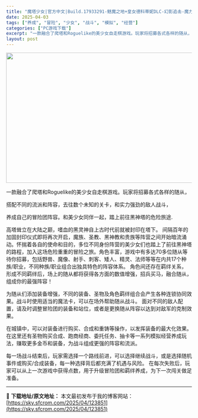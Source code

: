 ```yaml
---
title: "魔塔少女|官方中文|Build.17933291-魅魔之地+皇女德科蒂妮DLC-幻影追击-魔力之翼+全DLC|解压即撸|"
date: 2025-04-03
tags: ["养成", "冒险", "少女", "战斗", "模拟", "经营"]
categories: ["PC游戏下载"]
excerpt: "一款融合了爬塔和Roguelike的美少女自走棋游戏。玩家将招募各式各样的随从， 搭配不同的流派和阵容，去往数个未知的关卡，和实力强劲的敌人战斗， 养成自己的冒险团阵容。和美少女同伴一起，踏上前往黑神塔的危险旅途. 高塔耸立在大陆之巅，嗜血的黑灵神自上古时代前就被封印在塔下。 间隔百年的加固封印仪式&hellip;"
layout: post
---
```


<img class="aligncenter size-full wp-image-123812" src="https://sky.sfcrom.com/wp-content/uploads/2025/04/2025040305021696.webp" alt="" width="616" height="353" />

一款融合了爬塔和Roguelike的美少女自走棋游戏。玩家将招募各式各样的随从，

搭配不同的流派和阵容，去往数个未知的关卡，和实力强劲的敌人战斗，

养成自己的冒险团阵容。和美少女同伴一起，踏上前往黑神塔的危险旅途.

高塔耸立在大陆之巅，嗜血的黑灵神自上古时代前就被封印在塔下。
间隔百年的加固封印仪式即将再次开启，魔族、圣教、黑神教和贵族等阵营之间开始暗流涌动。怀揣着各自的使命和目的，多位不同身份阵营的美少女们也踏上了前往黑神塔的路程，加入这场危险重重的冒险之旅。角色丰富，游戏中有多达70多位随从等待你招募，包括野兽、魔像、射手、刺客、矮人、精灵、法师等等在内共17个种族/职业，不同种族/职业组合出独具特色的阵容体系。
角色间还存在羁绊关系，形成不同羁绊后，场上的随从都将获得各方面的数值增强，招兵买马，融合随从，组成你的最强阵容！

为随从们添加装备增强，不同的装备、圣物及角色羁绊组合会产生各种连锁协同效果。战斗时使用适当的魔法卡，可以在场外帮助随从战斗。
面对不同的敌人配置，请及时调整冒险团的装备和站位，或者是更换随从阵容以达到对敌军的克制效果。

在城镇中，可以对装备进行购买、合成和重铸等操作，以发挥装备的最大化效果。在这里还有圣物购买合成、跑商经商、委托任务、抽卡等一系列模拟经营养成玩法，赚取更多金币和装备，为战斗组成更强的阵容和流派。

每一场战斗结束后，玩家需选择一个路线前进，可以选择继续战斗，或是选择随机事件或购买/合成装备，每一种选择背后都充满了机遇与风险。
在每次失败后，玩家可以从上一次游戏中获得点数，用于升级冒险团和羁绊养成，为下一次闯关做足准备。

---
📖 **下载地址/原文地址：** 本文最初发布于我的博客网站：[https://sky.sfcrom.com/2025/04/123851](https://sky.sfcrom.com/2025/04/123851)
